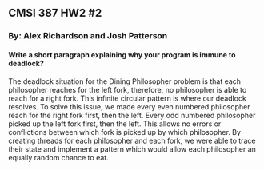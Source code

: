 ## CMSI 387 HW2 #2
### By: Alex Richardson and Josh Patterson

#### Write a short paragraph explaining why your program is immune to deadlock?
The deadlock situation for the Dining Philosopher problem is that each philosopher reaches for the left fork, therefore, no philosopher is able to reach for a right fork. This infinite circular pattern is where our deadlock resolves. To solve this issue, we made every even numbered philosopher reach for the right fork first, then the left. Every odd numbered philosopher picked up the left fork first, then the left. This allows no errors or conflictions between which fork is picked up by which philosopher. By creating threads for each philosopher and each fork, we were able to trace their state and implement a pattern which would allow each philosopher an equally random chance to eat.
